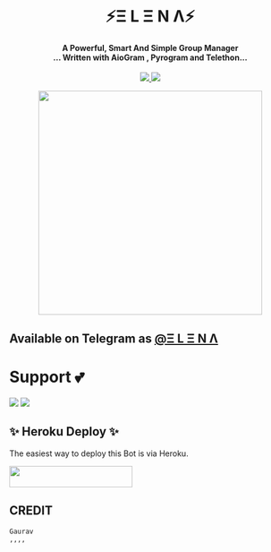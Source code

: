 <h1 align="center"><b> ⚡Ξ L Ξ N Λ⚡ </b></h1>

<h4 align="center">A Powerful, Smart And Simple Group Manager <br> ... Written with AioGram , Pyrogram and Telethon...</h4>
<p align='center'>
  <a href="https://www.python.org/" alt="made-with-python"> <img src="https://img.shields.io/badge/Made%20with-Python-1f425f.svg?style=flat-square&logo=python&color=blue" /> </a>
  <a href="https://github.com/TeamDeeCode/Yuriko/graphs/commit-activity" alt="Maintenance"> <img src="https://img.shields.io/badge/Maintained%3F-yes-green.svg?style=flat-square" /> </a>
</p>

<p align="center"><a href="https://t.me/Miss_Elena_Robot"><img src="(https://telegra.ph/file/6916f210b0f4133819d51.jpg)" width="400"></a></p>

## Available on Telegram as [@Ξ L Ξ N Λ](https://t.me/Miss_Elena_Robot)

# Support 💕
<a href="https://t.me/grb_network"><img src="https://img.shields.io/badge/Join-Telegram%20Channel-red.svg?logo=Telegram"></a>
<a href="https://t.me/elena_support_group"><img src="https://img.shields.io/badge/Join-Telegram%20Group-blue.svg?logo=telegram"></a>


## ✨ Heroku Deploy ✨
The easiest way to deploy this Bot is via Heroku.

<p align="left"><a href="https://heroku.com/deploy?template=https://github.com/gauravsingh0/ELENA-ROBOT"> <img src="https://img.shields.io/badge/Deploy%20To%20Heroku-black?style=for-the-badge&logo=heroku" width="220" height="38.45"/></a></p>



## CREDIT
```
Gaurav
,,,,


